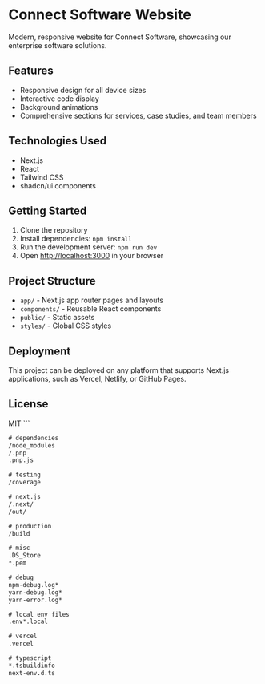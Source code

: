 # Connect Software Website

Modern, responsive website for Connect Software, showcasing our enterprise software solutions.

## Features

- Responsive design for all device sizes
- Interactive code display
- Background animations
- Comprehensive sections for services, case studies, and team members

## Technologies Used

- Next.js
- React
- Tailwind CSS
- shadcn/ui components

## Getting Started

1. Clone the repository
2. Install dependencies: `npm install`
3. Run the development server: `npm run dev`
4. Open [http://localhost:3000](http://localhost:3000) in your browser

## Project Structure

- `app/` - Next.js app router pages and layouts
- `components/` - Reusable React components
- `public/` - Static assets
- `styles/` - Global CSS styles

## Deployment

This project can be deployed on any platform that supports Next.js applications, such as Vercel, Netlify, or GitHub Pages.

## License

MIT
\`\`\`

```txt file=".gitignore"
# dependencies
/node_modules
/.pnp
.pnp.js

# testing
/coverage

# next.js
/.next/
/out/

# production
/build

# misc
.DS_Store
*.pem

# debug
npm-debug.log*
yarn-debug.log*
yarn-error.log*

# local env files
.env*.local

# vercel
.vercel

# typescript
*.tsbuildinfo
next-env.d.ts
